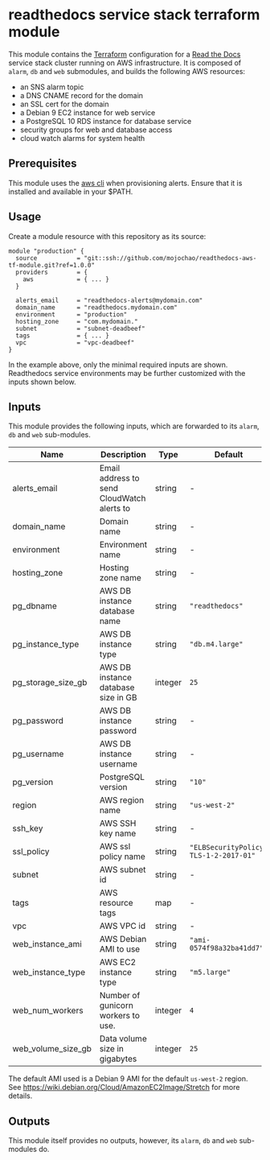 # readthedocs service stack terraform module

This module contains the [Terraform](https://terraform.io) configuration for
a [Read the Docs](https://readthedocs.org) service stack cluster running on AWS
infrastructure.  It is composed of `alarm`, `db` and `web` submodules, and
builds the following AWS resources:  

- an SNS alarm topic
- a DNS CNAME record for the domain
- an SSL cert for the domain
- a Debian 9 EC2 instance for web service
- a PostgreSQL 10 RDS instance for database service
- security groups for web and database access
- cloud watch alarms for system health

## Prerequisites

This module uses the [aws cli](https://aws.amazon.com/cli/) when provisioning alerts.
Ensure that it is installed and available in your $PATH.

## Usage

Create a module resource with this repository as its source:

    module "production" {
      source           = "git::ssh://github.com/mojochao/readthedocs-aws-tf-module.git?ref=1.0.0"
      providers        = {
        aws            = { ... }
      }

      alerts_email     = "readthedocs-alerts@mydomain.com"
      domain_name      = "readthedocs.mydomain.com"
      environment      = "production"
      hosting_zone     = "com.mydomain."
      subnet           = "subnet-deadbeef"
      tags             = { ... }
      vpc              = "vpc-deadbeef"
    }

In the example above, only the minimal required inputs are shown.  Readthedocs
service environments may be further customized with the inputs shown below.


## Inputs

This module provides the following inputs, which are forwarded to its `alarm`,
`db` and `web` sub-modules.

| Name | Description | Type | Default |
|------|-------------|------|---------|
| alerts_email | Email address to send CloudWatch alerts to | string | - |
| domain_name | Domain name | string | - |
| environment | Environment name | string | - |
| hosting_zone | Hosting zone name | string | - |
| pg_dbname | AWS DB instance database name | string | `"readthedocs"` |
| pg_instance_type | AWS DB instance type | string | `"db.m4.large"` |
| pg_storage_size_gb | AWS DB instance database size in GB | integer | `25` |
| pg_password | AWS DB instance password | string | - |
| pg_username | AWS DB instance username | string | - |
| pg_version | PostgreSQL version | string | `"10"` |
| region | AWS region name | string | `"us-west-2"` |
| ssh_key| AWS SSH key name | string | - |
| ssl_policy | AWS ssl policy name| string | `"ELBSecurityPolicy-TLS-1-2-2017-01"` |
| subnet | AWS subnet id | string | - |
| tags | AWS resource tags | map | - |
| vpc | AWS VPC id | string | - |
| web_instance_ami | AWS Debian AMI to use | string | `"ami-0574f98a32ba41dd7"` |
| web_instance_type | AWS EC2 instance type | string | `"m5.large"` |
| web_num_workers | Number of gunicorn workers to use. | integer | `4` |
| web_volume_size_gb | Data volume size in gigabytes | integer | `25` |

The default AMI used is a Debian 9 AMI for the default `us-west-2` region.
See https://wiki.debian.org/Cloud/AmazonEC2Image/Stretch for more details.

## Outputs

This module itself provides no outputs, however, its `alarm`, `db` and 
`web` sub-modules do.
